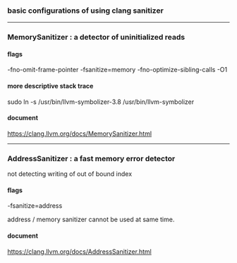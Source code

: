 ### basic configurations of using clang sanitizer 

---

### MemorySanitizer : a detector of uninitialized reads

#### flags
-fno-omit-frame-pointer -fsanitize=memory -fno-optimize-sibling-calls -O1

#### more descriptive stack trace
sudo ln -s /usr/bin/llvm-symbolizer-3.8  /usr/bin/llvm-symbolizer

#### document
https://clang.llvm.org/docs/MemorySanitizer.html

---
### AddressSanitizer : a fast memory error detector
not detecting writing of out of bound index

#### flags 
-fsanitize=address

address / memory sanitizer cannot be used at same time.

#### document
https://clang.llvm.org/docs/AddressSanitizer.html
